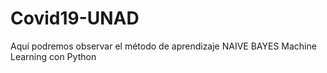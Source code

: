 # Covid19-UNAD
Aquí podremos observar el método de aprendizaje NAIVE BAYES Machine Learning con Python
